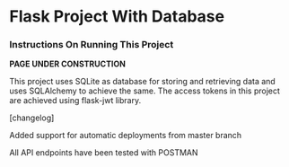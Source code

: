 # Flask Project With Database

### Instructions On Running This Project

**PAGE UNDER CONSTRUCTION**

This project uses SQLite as database for storing and retrieving data and uses SQLAlchemy to achieve the same. The
access tokens in this project are achieved using flask-jwt library.


[changelog]

Added support for automatic deployments from master branch 


All API endpoints have been tested with POSTMAN